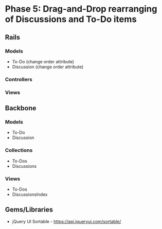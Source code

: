 # Phase 5: Drag-and-Drop rearranging of Discussions and To-Do items

## Rails
### Models
* To-Do      (change order attribute)
* Discussion (change order attribute)

### Controllers

### Views

## Backbone
### Models
* To-Do
* Discussion

### Collections
* To-Dos
* Discussions

### Views
* To-Dos
* DiscussionsIndex

## Gems/Libraries
* jQuery UI Sortable - https://api.jqueryui.com/sortable/
